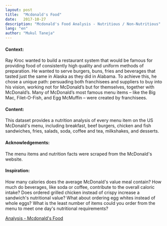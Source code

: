 ```yaml
---
layout: post
title:  "Mcdonald's Food"
date:   2017-10-27
description: "Mcdonald's Food Analysis - Nutritious / Non-Nutritious"
lang: "en"
author: "Mukul Taneja"
---
```


#### Context:
Ray Kroc wanted to build a restaurant system that would be famous for providing food of consistently high quality and uniform methods of preparation. He wanted to serve burgers, buns, fries and beverages that tasted just the same in Alaska as they did in Alabama. To achieve this, he chose a unique path: persuading both franchisees and suppliers to buy into his vision, working not for McDonald’s but for themselves, together with McDonald’s. Many of McDonald’s most famous menu items – like the Big Mac, Filet-O-Fish, and Egg McMuffin – were created by franchisees.

#### Content:
This dataset provides a nutrition analysis of every menu item on the US McDonald's menu, including breakfast, beef burgers, chicken and fish sandwiches, fries, salads, soda, coffee and tea, milkshakes, and desserts.

#### Acknowledgements:
The menu items and nutrition facts were scraped from the McDonald's website.

#### Inspiration:
How many calories does the average McDonald's value meal contain? How much do beverages, like soda or coffee, contribute to the overall caloric intake? Does ordered grilled chicken instead of crispy increase a sandwich's nutritional value? What about ordering egg whites instead of whole eggs? What is the least number of items could you order from the menu to meet one day's nutritional requirements?

[Analysis - Mcdonald's Food](https://www.kaggle.com/mukultaneja/mcdonald-s-food-analysis)
